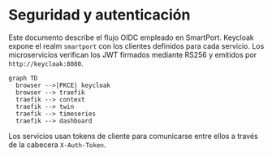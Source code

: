 # Seguridad y autenticación

Este documento describe el flujo OIDC empleado en SmartPort. Keycloak expone el realm `smartport` con los clientes definidos para cada servicio. Los microservicios verifican los JWT firmados mediante RS256 y emitidos por `http://keycloak:8080`.

```mermaid
graph TD
  browser -->|PKCE| keycloak
  browser --> traefik
  traefik --> context
  traefik --> twin
  traefik --> timeseries
  traefik --> dashboard
```

Los servicios usan tokens de cliente para comunicarse entre ellos a través de la cabecera `X-Auth-Token`.
